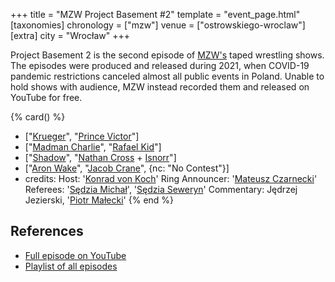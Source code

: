 +++
title = "MZW Project Basement #2"
template = "event_page.html"
[taxonomies]
chronology = ["mzw"]
venue = ["ostrowskiego-wroclaw"]
[extra]
city = "Wrocław"
+++

Project Basement 2 is the second episode of [MZW's](@/o/mzw.md) taped wrestling shows. The episodes were produced and released during 2021, when COVID-19 pandemic restrictions canceled almost all public events in Poland. Unable to hold shows with audience, MZW instead recorded them and released on YouTube for free.

{% card() %}
- ["[Krueger](@/w/olgierd.md)", "[Prince Victor](@/w/vic-golden.md)"]
- ["[Madman Charlie](@/w/madman-charlie.md)", "[Rafael Kid](@/w/rafael-kid.md)"]
- ["[Shadow](@/w/shadow.md)", "[Nathan Cross](@/w/gabriel-queen.md) + [Isnorr](@/w/isnorr.md)"]
- ["[Aron Wake](@/w/aron-wake.md)", "[Jacob Crane](@/w/jacob-crane.md)", {nc: "No
      Contest"}]
- credits:
    Host: '[Konrad von Koch](@/w/konrad-von-koch.md)'
    Ring Announcer: '[Mateusz Czarnecki](@/w/mateusz-czarnecki.md)'
    Referees: '[Sędzia Michał](@/w/sedzia-michal.md)', '[Sędzia Seweryn](@/w/sedzia-seweryn.md)'
    Commentary: Jędrzej Jezierski, '[Piotr Małecki](@/w/piotr-malecki.md)'
{% end %}

## References

* [Full episode on YouTube](https://www.youtube.com/watch?v=diZ2HqIib0U)
* [Playlist of all episodes](https://www.youtube.com/playlist?list=PL9jkhNR2Sx8gOYpibA7twIBHV7w3iyLB2)
